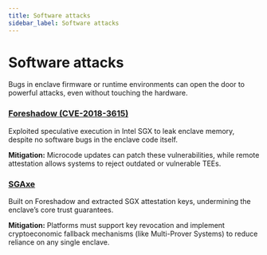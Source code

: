 ```yaml
---
title: Software attacks
sidebar_label: Software attacks
---
```


# Software attacks

Bugs in enclave firmware or runtime environments can open the door to powerful attacks, even without touching the hardware.

### [Foreshadow (CVE-2018-3615)](https://access.redhat.com/security/vulnerabilities/L1TF)
Exploited speculative execution in Intel SGX to leak enclave memory, despite no software bugs in the enclave code itself.

**Mitigation:** Microcode updates can patch these vulnerabilities, while remote attestation allows systems to reject outdated or vulnerable TEEs.

### [SGAxe](https://sgaxe.com/)
Built on Foreshadow and extracted SGX attestation keys, undermining the enclave’s core trust guarantees.

**Mitigation:** Platforms must support key revocation and implement cryptoeconomic fallback mechanisms (like Multi-Prover Systems) to reduce reliance on any single enclave.
